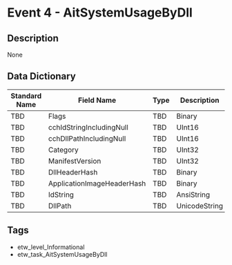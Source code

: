 # Event 4 - AitSystemUsageByDll

## Description
None

## Data Dictionary
|Standard Name|Field Name|Type|Description|Sample Value|
|---|---|---|---|---|
|TBD|Flags|TBD|Binary|None|None|
|TBD|cchIdStringIncludingNull|TBD|UInt16|None|None|
|TBD|cchDllPathIncludingNull|TBD|UInt16|None|None|
|TBD|Category|TBD|UInt32|None|None|
|TBD|ManifestVersion|TBD|UInt32|None|None|
|TBD|DllHeaderHash|TBD|Binary|None|None|
|TBD|ApplicationImageHeaderHash|TBD|Binary|None|None|
|TBD|IdString|TBD|AnsiString|None|None|
|TBD|DllPath|TBD|UnicodeString|None|None|

## Tags
* etw_level_Informational
* etw_task_AitSystemUsageByDll